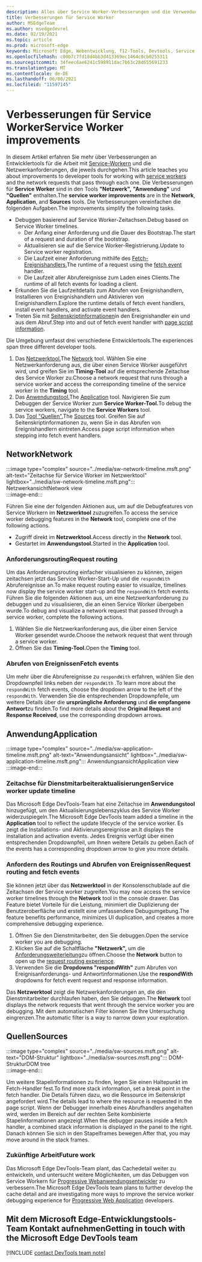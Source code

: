```yaml
---
description: Alles über Service Worker-Verbesserungen und die Verwendung der einzelnen.
title: Verbesserungen für Service Worker
author: MSEdgeTeam
ms.author: msedgedevrel
ms.date: 02/19/2021
ms.topic: article
ms.prod: microsoft-edge
keywords: Microsoft Edge, Webentwicklung, f12-Tools, Devtools, Service Worker, PWA
ms.openlocfilehash: c00b7c7fd18d4bb3d413369ec1464c0cb0255311
ms.sourcegitcommit: 34feec6ae6241c598911dac7b63c28d655691233
ms.translationtype: MT
ms.contentlocale: de-DE
ms.lasthandoff: 06/08/2021
ms.locfileid: "11597145"
---
```

# <a name="service-worker-improvements"></a><span data-ttu-id="d5d4b-104">Verbesserungen für Service Worker</span><span class="sxs-lookup"><span data-stu-id="d5d4b-104">Service Worker improvements</span></span>  

<span data-ttu-id="d5d4b-105">In diesem Artikel erfahren Sie mehr über Verbesserungen an Entwicklertools für die Arbeit mit [Service-Workern][MdnServiceWorkerApi] und die Netzwerkanforderungen, die jeweils durchgehen.</span><span class="sxs-lookup"><span data-stu-id="d5d4b-105">This article teaches you about improvements to developer tools for working with [service workers][MdnServiceWorkerApi] and the network requests that pass through each one.</span></span>  <span data-ttu-id="d5d4b-106">Die Verbesserungen für **Service Worker** sind in den Tools **"Netzwerk",** **"Anwendung"** und **"Quellen"** enthalten.</span><span class="sxs-lookup"><span data-stu-id="d5d4b-106">The **service worker improvements** are in the **Network**, **Application**, and **Sources** tools.</span></span>  <span data-ttu-id="d5d4b-107">Die Verbesserungen vereinfachen die folgenden Aufgaben.</span><span class="sxs-lookup"><span data-stu-id="d5d4b-107">The improvements simplify the following tasks.</span></span>  

*   <span data-ttu-id="d5d4b-108">Debuggen basierend auf Service Worker-Zeitachsen.</span><span class="sxs-lookup"><span data-stu-id="d5d4b-108">Debug based on Service Worker timelines.</span></span>  
    *   <span data-ttu-id="d5d4b-109">Der Anfang einer Anforderung und die Dauer des Bootstrap.</span><span class="sxs-lookup"><span data-stu-id="d5d4b-109">The start of a request and duration of the bootstrap.</span></span>  
    *   <span data-ttu-id="d5d4b-110">Aktualisieren sie auf die Service Worker-Registrierung.</span><span class="sxs-lookup"><span data-stu-id="d5d4b-110">Update to Service worker registration.</span></span>  
    *   <span data-ttu-id="d5d4b-111">Die Laufzeit einer Anforderung mithilfe des [Fetch-Ereignishandlers.][MdnFetchEvent]</span><span class="sxs-lookup"><span data-stu-id="d5d4b-111">The runtime of a request using the [fetch event][MdnFetchEvent] handler.</span></span>  
    *   <span data-ttu-id="d5d4b-112">Die Laufzeit aller Abrufereignisse zum Laden eines Clients.</span><span class="sxs-lookup"><span data-stu-id="d5d4b-112">The runtime of all fetch events for loading a client.</span></span>  
*   <span data-ttu-id="d5d4b-113">Erkunden Sie die Laufzeitdetails zum Abrufen von Ereignishandlern, Installieren von Ereignishandlern und Aktivieren von Ereignishandlern.</span><span class="sxs-lookup"><span data-stu-id="d5d4b-113">Explore the runtime details of fetch event handlers, install event handlers, and activate event handlers.</span></span>  
*   <span data-ttu-id="d5d4b-114">Treten Sie mit [Seitenskriptinformationen](#sources)in den Ereignishandler ein und aus dem Abruf.</span><span class="sxs-lookup"><span data-stu-id="d5d4b-114">Step into and out of fetch event handler with [page script information](#sources).</span></span>  
    
<span data-ttu-id="d5d4b-115">Die Umgebung umfasst drei verschiedene Entwicklertools.</span><span class="sxs-lookup"><span data-stu-id="d5d4b-115">The experiences span three different developer tools.</span></span>  

1.  <span data-ttu-id="d5d4b-116">Das [Netzwerktool.](#network)</span><span class="sxs-lookup"><span data-stu-id="d5d4b-116">The [Network](#network) tool.</span></span>  <span data-ttu-id="d5d4b-117">Wählen Sie eine Netzwerkanforderung aus, die über einen Service Worker ausgeführt wird, und greifen Sie im **Timing-Tool** auf die entsprechende Zeitachse des Service Worker zu.</span><span class="sxs-lookup"><span data-stu-id="d5d4b-117">Choose a network request that runs through a service worker and access the corresponding timeline of the service worker in the **Timing** tool.</span></span>  
1.  <span data-ttu-id="d5d4b-118">Das [Anwendungstool.](#application)</span><span class="sxs-lookup"><span data-stu-id="d5d4b-118">The [Application](#application) tool.</span></span>  <span data-ttu-id="d5d4b-119">Navigieren Sie zum Debuggen der Service Worker zum **Service Worker-Tool.**</span><span class="sxs-lookup"><span data-stu-id="d5d4b-119">To debug the service workers, navigate to the **Service Workers** tool.</span></span>  
1.  <span data-ttu-id="d5d4b-120">Das [Tool "Quellen".](#sources)</span><span class="sxs-lookup"><span data-stu-id="d5d4b-120">The [Sources](#sources) tool.</span></span>  <span data-ttu-id="d5d4b-121">Greifen Sie auf Seitenskriptinformationen zu, wenn Sie in das Abrufen von Ereignishandlern eintreten.</span><span class="sxs-lookup"><span data-stu-id="d5d4b-121">Access page script information when stepping into fetch event handlers.</span></span>  
    
## <a name="network"></a><span data-ttu-id="d5d4b-122">Network</span><span class="sxs-lookup"><span data-stu-id="d5d4b-122">Network</span></span>  

:::image type="complex" source="../media/sw-network-timeline.msft.png" alt-text="Zeitachse für Service Worker im Netzwerktool" lightbox="../media/sw-network-timeline.msft.png":::
   <span data-ttu-id="d5d4b-124">Netzwerkansicht</span><span class="sxs-lookup"><span data-stu-id="d5d4b-124">Network view</span></span>  
:::image-end:::  

<span data-ttu-id="d5d4b-125">Führen Sie eine der folgenden Aktionen aus, um auf die Debugfeatures von Service Workern im **Netzwerktool** zuzugreifen.</span><span class="sxs-lookup"><span data-stu-id="d5d4b-125">To access the service worker debugging features in the **Network** tool, complete one of the following actions.</span></span>  

*   <span data-ttu-id="d5d4b-126">Zugriff direkt im **Netzwerktool.**</span><span class="sxs-lookup"><span data-stu-id="d5d4b-126">Access directly in the **Network** tool.</span></span>  
*   <span data-ttu-id="d5d4b-127">Gestartet im **Anwendungstool.**</span><span class="sxs-lookup"><span data-stu-id="d5d4b-127">Started in the **Application** tool.</span></span>  
    
### <a name="request-routing"></a><span data-ttu-id="d5d4b-128">Anforderungsrouting</span><span class="sxs-lookup"><span data-stu-id="d5d4b-128">Request routing</span></span>  

<span data-ttu-id="d5d4b-129">Um das Anforderungsrouting einfacher visualisieren zu können, zeigen zeitachsen jetzt das Service Worker-Start-Up und die `respondWith` Abrufereignisse an.</span><span class="sxs-lookup"><span data-stu-id="d5d4b-129">To make request routing easier to visualize, timelines now display the service worker start-up and the `respondWith` fetch events.</span></span>  <span data-ttu-id="d5d4b-130">Führen Sie die folgenden Aktionen aus, um eine Netzwerkanforderung zu debuggen und zu visualisieren, die an einen Service Worker übergeben wurde.</span><span class="sxs-lookup"><span data-stu-id="d5d4b-130">To debug and visualize a network request that passed through a service worker, complete the following actions.</span></span>  

1.  <span data-ttu-id="d5d4b-131">Wählen Sie die Netzwerkanforderung aus, die über einen Service Worker gesendet wurde.</span><span class="sxs-lookup"><span data-stu-id="d5d4b-131">Choose the network request that went through a service worker.</span></span>  
1.  <span data-ttu-id="d5d4b-132">Öffnen Sie das **Timing-Tool.**</span><span class="sxs-lookup"><span data-stu-id="d5d4b-132">Open the **Timing** tool.</span></span>  
    
### <a name="fetch-events"></a><span data-ttu-id="d5d4b-133">Abrufen von Ereignissen</span><span class="sxs-lookup"><span data-stu-id="d5d4b-133">Fetch events</span></span>  

<span data-ttu-id="d5d4b-134">Um mehr über die Abrufereignisse zu `respondWith` erfahren, wählen Sie den Dropdownpfeil links neben der `respondWith` .</span><span class="sxs-lookup"><span data-stu-id="d5d4b-134">To learn more about the `respondWith` fetch events, choose the dropdown arrow to the left of the `respondWith`.</span></span>  <span data-ttu-id="d5d4b-135">Verwenden Sie die entsprechenden Dropdownpfeile, um weitere Details über die **ursprüngliche Anforderung** und **die empfangene Antwort**zu finden.</span><span class="sxs-lookup"><span data-stu-id="d5d4b-135">To find more details about the **Original Request** and **Response Received**, use the corresponding dropdown arrows.</span></span>  

## <a name="application"></a><span data-ttu-id="d5d4b-136">Anwendung</span><span class="sxs-lookup"><span data-stu-id="d5d4b-136">Application</span></span>  

:::image type="complex" source="../media/sw-application-timeline.msft.png" alt-text="Anwendungsansicht" lightbox="../media/sw-application-timeline.msft.png":::
   <span data-ttu-id="d5d4b-138">Anwendungsansicht</span><span class="sxs-lookup"><span data-stu-id="d5d4b-138">Application view</span></span>  
:::image-end:::  

### <a name="service-worker-update-timeline"></a><span data-ttu-id="d5d4b-139">Zeitachse für Dienstmitarbeiteraktualisierungen</span><span class="sxs-lookup"><span data-stu-id="d5d4b-139">Service worker update timeline</span></span>  

<span data-ttu-id="d5d4b-140">Das Microsoft Edge DevTools-Team hat eine Zeitachse im **Anwendungstool** hinzugefügt, um den Aktualisierungslebenszyklus des Service Worker widerzuspiegeln.</span><span class="sxs-lookup"><span data-stu-id="d5d4b-140">The Microsoft Edge DevTools team added a timeline in the **Application** tool to reflect the update lifecycle of the service worker.</span></span>  <span data-ttu-id="d5d4b-141">Es zeigt die Installations- und Aktivierungsereignisse an.</span><span class="sxs-lookup"><span data-stu-id="d5d4b-141">It displays the installation and activation events.</span></span>  <span data-ttu-id="d5d4b-142">Jedes Ereignis verfügt über einen entsprechenden Dropdownpfeil, um Ihnen weitere Details zu geben.</span><span class="sxs-lookup"><span data-stu-id="d5d4b-142">Each of the events has a corresponding dropdown arrow to give you more details.</span></span>  

### <a name="request-routing-and-fetch-events"></a><span data-ttu-id="d5d4b-143">Anfordern des Routings und Abrufen von Ereignissen</span><span class="sxs-lookup"><span data-stu-id="d5d4b-143">Request routing and fetch events</span></span>  

<span data-ttu-id="d5d4b-144">Sie können jetzt über das **Netzwerktool** in der Konsolenschublade auf die Zeitachsen der Service worker zugreifen.</span><span class="sxs-lookup"><span data-stu-id="d5d4b-144">You may now access the service worker timelines through the **Network** tool in the console drawer.</span></span>  <span data-ttu-id="d5d4b-145">Das Feature bietet Vorteile für die Leistung, minimiert die Duplizierung der Benutzeroberfläche und erstellt eine umfassendere Debugumgebung.</span><span class="sxs-lookup"><span data-stu-id="d5d4b-145">The feature benefits performance, minimizes UI duplication, and creates a more comprehensive debugging experience.</span></span>  

1.  <span data-ttu-id="d5d4b-146">Öffnen Sie den Dienstmitarbeiter, den Sie debuggen.</span><span class="sxs-lookup"><span data-stu-id="d5d4b-146">Open the service worker you are debugging.</span></span>  
1.  <span data-ttu-id="d5d4b-147">Klicken Sie auf die Schaltfläche **"Netzwerk",** um die [Anforderungsweiterleitung](#network)zu öffnen.</span><span class="sxs-lookup"><span data-stu-id="d5d4b-147">Choose the **Network** button to open up the [request routing experience](#network).</span></span>  
1.  <span data-ttu-id="d5d4b-148">Verwenden Sie die **Dropdowns "respondWith"** zum Abrufen von Ereignisanforderungs- und Antwortinformationen.</span><span class="sxs-lookup"><span data-stu-id="d5d4b-148">Use the **respondWith** dropdowns for fetch event request and response information.</span></span>  

<span data-ttu-id="d5d4b-149">Das **Netzwerktool** zeigt die Netzwerkanforderungen an, die den Dienstmitarbeiter durchlaufen haben, den Sie debuggen.</span><span class="sxs-lookup"><span data-stu-id="d5d4b-149">The **Network** tool displays the network requests that went through the service worker you are debugging.</span></span>  <span data-ttu-id="d5d4b-150">Mit dem automatischen Filter können Sie Ihre Untersuchung eingrenzen.</span><span class="sxs-lookup"><span data-stu-id="d5d4b-150">The automatic filter is a way to narrow down your exploration.</span></span>

## <a name="sources"></a><span data-ttu-id="d5d4b-151">Quellen</span><span class="sxs-lookup"><span data-stu-id="d5d4b-151">Sources</span></span>  

:::image type="complex" source="../media/sw-sources.msft.png" alt-text="DOM-Struktur" lightbox="../media/sw-sources.msft.png":::
   <span data-ttu-id="d5d4b-153">DOM-Struktur</span><span class="sxs-lookup"><span data-stu-id="d5d4b-153">DOM tree</span></span>  
:::image-end:::  

<span data-ttu-id="d5d4b-154">Um weitere Stapelinformationen zu finden, legen Sie einen Haltepunkt im Fetch-Handler fest.</span><span class="sxs-lookup"><span data-stu-id="d5d4b-154">To find more stack information, set a break point in the fetch handler.</span></span>  <span data-ttu-id="d5d4b-155">Die Details führen dazu, wo die Ressource im Seitenskript angefordert wird.</span><span class="sxs-lookup"><span data-stu-id="d5d4b-155">The details lead to where the resource is requested in the page script.</span></span>  <span data-ttu-id="d5d4b-156">Wenn der Debugger innerhalb eines Abrufhandlers angehalten wird, werden im Bereich auf der rechten Seite kombinierte Stapelinformationen angezeigt.</span><span class="sxs-lookup"><span data-stu-id="d5d4b-156">When the debugger pauses inside a fetch handler, a combined stack information is displayed in the panel to the right.</span></span>  <span data-ttu-id="d5d4b-157">Danach können Sie sich in den Stapelframes bewegen.</span><span class="sxs-lookup"><span data-stu-id="d5d4b-157">After that, you may move around in the stack frames.</span></span>  

### <a name="future-work"></a><span data-ttu-id="d5d4b-158">Zukünftige Arbeit</span><span class="sxs-lookup"><span data-stu-id="d5d4b-158">Future work</span></span>  

<span data-ttu-id="d5d4b-159">Das Microsoft Edge DevTools-Team plant, das Cachedetail weiter zu entwickeln, und untersucht weitere Möglichkeiten, um das Debuggen von Service Workern für [Progressive Webanwendungsentwickler][MdnProgressiveWebApps] zu verbessern.</span><span class="sxs-lookup"><span data-stu-id="d5d4b-159">The Microsoft Edge DevTools team plans to further develop the cache detail and are investigating more ways to improve the service worker debugging experience for [Progressive Web Application][MdnProgressiveWebApps] developers.</span></span>  

## <a name="getting-in-touch-with-the-microsoft-edge-devtools-team"></a><span data-ttu-id="d5d4b-160">Mit dem Microsoft Edge-Entwicklungstools-Team Kontakt aufnehmen</span><span class="sxs-lookup"><span data-stu-id="d5d4b-160">Getting in touch with the Microsoft Edge DevTools team</span></span>  

[!INCLUDE [contact DevTools team note](../includes/contact-devtools-team-note.md)]  

<!-- links -->  

[MdnFetchEvent]: https://developer.mozilla.org/docs/Web/API/FetchEvent "FetchEvent | Mdn"  
[MdnProgressiveWebApps]: https://developer.mozilla.org/docs/Web/Progressive_web_apps "Progressive Web Apps (PWAs) | Mdn"  
[MdnServiceWorkerApi]: https://developer.mozilla.org/docs/Web/API/Service_Worker_API "Dienstmitarbeiter-API-| Mdn"  
